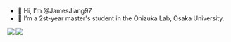 - 👋 Hi, I’m @JamesJiang97
- :office:  I’m a 2st-year master's student in the Onizuka Lab, Osaka University.

<img align="left" src="https://github-readme-stats.vercel.app/api?username=JamesJiang97&count_private=true"/>
<img align="left" src="https://github-readme-stats.vercel.app/api/top-langs/?username=JamesJiang97&hide=vue,scss,css,html&count_private=true"/>

<!---
JamesJiang97/JamesJiang97 is a ✨ special ✨ repository because its `README.md` (this file) appears on your GitHub profile.
You can click the Preview link to take a look at your changes.
--->
